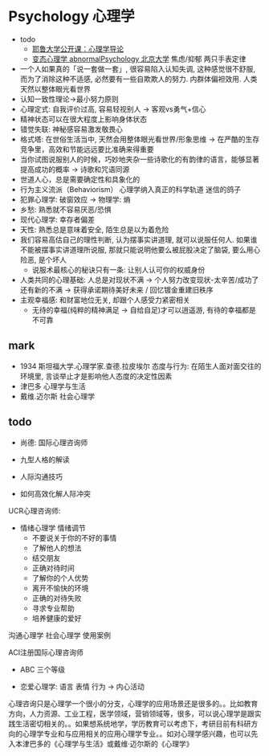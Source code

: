# Psychology 心理学

- todo
  - [耶鲁大学公开课：心理学导论](https://www.bilibili.com/video/BV1Ps411Z7h1)
  - [变态心理学 abnormalPsychology 北京大学](https://www.bilibili.com/video/BV1ut411n7Bd) 焦虑/抑郁 两只手表定律
- 一个人如果真的「说一套做一套」, 很容易陷入认知失调, 这种感觉很不舒服, 而为了消除这种不适感, 必然要有一些自欺欺人的努力. 内群体偏袒效用. 人类天然以整体眼光看世界
- 认知一致性理论->最小努力原则
- 心理定式: 自我评价过高, 容易轻视别人 -> 客观vs勇气+信心
- 精神状态可以在很大程度上影响身体状态
- 错觉失联: 神秘感容易激发敬畏心
- 格式塔: 在世俗生活当中, 天然会用整体眼光看世界/形象思维 -> 在严酷的生存竞争里，高效和节能远远要比准确来得重要
- 当你试图说服别人的时候，巧妙地夹杂一些诗歌化的有韵律的语言，能够显著提高成功的概率 -> 诗歌和咒语同源
- 世道人心，总是需要确定性和具象化的
- 行为主义流派（Behaviorism） 心理学纳入真正的科学轨道 迷信的鸽子
- 犯罪心理学: 破窗效应 -> 物理学: 熵
- 乡愁: 熟悉就不容易厌恶/恐惧
- 现代心理学: 幸存者偏差
- 天性: 熟悉总是意味着安全, 陌生总是以为着危险
- 我们容易高估自己的理性判断, 认为摆事实讲道理, 就可以说服任何人. 如果谁不能被摆事实讲道理所说服, 那就只能说明他要么被屁股决定了脑袋, 要么用心险恶, 是个坏人
  - 说服术最核心的秘诀只有一条: 让别人认可你的权威身份
- 人类共同的心理基础: 人总是对现状不满 -> 个人努力改变现状-太辛苦/成功了还有新的不满 -> 获得承诺期待美好未来 / 回忆镀金重建旧秩序
- 主观幸福感: 和财富地位无关, 却跟个人感受力紧密相关
  - 无待的幸福(纯粹的精神满足 -> 自给自足)才可以逍遥游, 有待的幸福都是不可靠

## mark

- 1934 斯坦福大学.心理学家.查德.拉皮埃尔 态度与行为: 在陌生人面对面交往的环境里, 言谈举止才是影响他人态度的决定性因素
- 津巴多 心理学与生活
- 戴维.迈尔斯 社会心理学

## todo

- 尚德: 国际心理咨询师

- 九型人格的解读
- 人际沟通技巧
- 如何高效化解人际冲突

UCR心理咨询师:

- 情绪心理学
情绪调节
  - 不要说关于你的不好的事情
  - 了解他人的想法
  - 结交朋友
  - 正确对待时间
  - 了解你的个人优势
  - 离开不愉快的环境
  - 正确的对待失败
  - 寻求专业帮助
  - 培养健康的爱好

沟通心理学
社会心理学
使用案例

ACI注册国际心理咨询师

- ABC 三个等级

- 恋爱心理学: 语言 表情 行为 -> 内心活动

心理咨询只是心理学一个很小的分支，心理学的应用场景还是很多的。。比如教育方向，人力资源、工业工程，医学领域，营销领域等，很多，可以说心理学是跟实践生活密切相关的。。如果想系统地学，学历教育可以考虑下，考研目前有科研方向的心理学专业和与应用相关的应用心理学专业。。如对心理学感兴趣，也可以先入本津巴多的《心理学与生活》或戴维·迈尔斯的《心理学》
